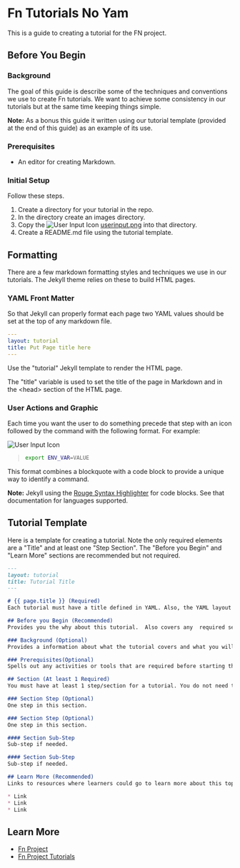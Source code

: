 # Fn Tutorials No Yam
This is a guide to creating a tutorial for the FN project. 

## Before You Begin
### Background
The goal of this guide is describe some of the techniques and conventions we use to create Fn tutorials. We want to achieve some consistency in our tutorials but at the same time keeping things simple.

**Note:** As a bonus this guide it written using our tutorial template (provided at the end of this guide) as an example of its use.

### Prerequisites
* An editor for creating Markdown.

### Initial Setup
Follow these steps.

1. Create a directory for your tutorial in the repo.
1. In the directory create an images directory.
1. Copy the ![User Input Icon](https://github.com/fnproject/tutorials/raw/master/Introduction/images/userinput.png) [userinput.png](https://github.com/fnproject/tutorials/raw/master/Introduction/images/userinput.png) into that directory.
1. Create a README.md file using the tutorial template.

## Formatting
There are a few markdown formatting styles and techniques we use in our tutorials. The Jekyll theme relies on these to build HTML pages.

### YAML Front Matter
So that Jekyll can properly format each page two YAML values should be set at the top of any markdown file.

```yaml
---
layout: tutorial
title: Put Page title here
---
```
 
Use the "tutorial" Jekyll template to render the HTML page.

The "title" variable is used to set the title of the page in Markdown and in the &lt;head&gt; section of the HTML page.

### User Actions and Graphic
Each time you want the user to do something precede that step with an icon followed by the command with the following format. For example:

![User Input Icon](https://github.com/fnproject/tutorials/raw/master/Introduction/images/userinput.png)

>```sh
>export ENV_VAR=VALUE
>```

This format combines a blockquote with a code block to provide a unique way to identify a command.

**Note:** Jekyll using the [Rouge Syntax Highlighter](https://github.com/jneen/rouge) for code blocks. See that documentation for languages supported. 


## Tutorial Template
Here is a template for creating a tutorial. Note the only required elements are a "Title" and at least one "Step Section". The "Before you Begin" and "Learn More" sections are recommended but not required.

```markdown
---
layout: tutorial
title: Tutorial Title 
---

# {{ page.title }} (Required)
Each tutorial must have a title defined in YAML. Also, the YAML layout value must be set to "tutorial".

## Before you Begin (Recommended)
Provides you the why about this tutorial.  Also covers any  required setup to do the tutorial.

### Background (Optional)
Provides a information about what the tutorial covers and what you will learn. Covers the why of the tutorial.

### Prerequisites(Optional)
Spells out any activities or tools that are required before starting the tutorial.

## Section (At least 1 Required)
You must have at least 1 step/section for a tutorial. You do not need to number the steps.

### Section Step (Optional)
One step in this section.

### Section Step (Optional)
One step in this section.

#### Section Sub-Step
Sub-step if needed.

#### Section Sub-Step
Sub-step if needed.

## Learn More (Recommended)
Links to resources where learners could go to learn more about this topic.

* Link
* Link
* Link
```

## Learn More
* [Fn Project](https://github.com/fnproject/fn)
* [Fn Project Tutorials](https://github.com/fnproject/tutorials)
